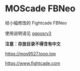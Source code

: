 MOScade FBNeo
================
 
经小幅修改的 Fightcade FBNeo

使用说明请见 [ggposrv3](https://github.com/greats3an/ggposrv3)

**注意：存放目录不得含有中文**

https://mos9527.tooo.top

https://www.fightcade.com
